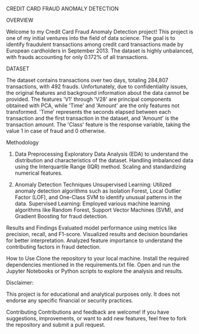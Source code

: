 CREDIT CARD FRAUD ANOMALY DETECTION

OVERVIEW

Welcome to my Credit Card Fraud Anomaly Detection project! This project is one of my initial ventures into the field of data science. The goal is to identify fraudulent transactions among credit card transactions made by European cardholders in September 2013. The dataset is highly unbalanced, with frauds accounting for only 0.172% of all transactions.

DATASET

The dataset contains transactions over two days, totaling 284,807 transactions, with 492 frauds. Unfortunately, due to confidentiality issues, the original features and background information about the data cannot be provided. The features 'V1' through 'V28' are principal components obtained with PCA, while 'Time' and 'Amount' are the only features not transformed. 'Time' represents the seconds elapsed between each transaction and the first transaction in the dataset, and 'Amount' is the transaction amount. The 'Class' feature is the response variable, taking the value 1 in case of fraud and 0 otherwise.


Methodology

1. Data Preprocessing
Exploratory Data Analysis (EDA) to understand the distribution and characteristics of the dataset.
Handling imbalanced data using the Interquartile Range (IQR) method.
Scaling and standardizing numerical features.

2. Anomaly Detection Techniques
Unsupervised Learning: Utilized anomaly detection algorithms such as Isolation Forest, Local Outlier Factor (LOF), and One-Class SVM to identify unusual patterns in the data.
Supervised Learning: Employed various machine learning algorithms like Random Forest, Support Vector Machines (SVM), and Gradient Boosting for fraud detection.

Results and Findings
Evaluated model performance using metrics like precision, recall, and F1-score.
Visualized results and decision boundaries for better interpretation.
Analyzed feature importance to understand the contributing factors in fraud detection.

How to Use
Clone the repository to your local machine.
Install the required dependencies mentioned in the requirements.txt file.
Open and run the Jupyter Notebooks or Python scripts to explore the analysis and results.


Disclaimer:

This project is for educational and analytical purposes only. It does not endorse any specific financial or security practices.

Contributing
Contributions and feedback are welcome! If you have suggestions, improvements, or want to add new features, feel free to fork the repository and submit a pull request.
